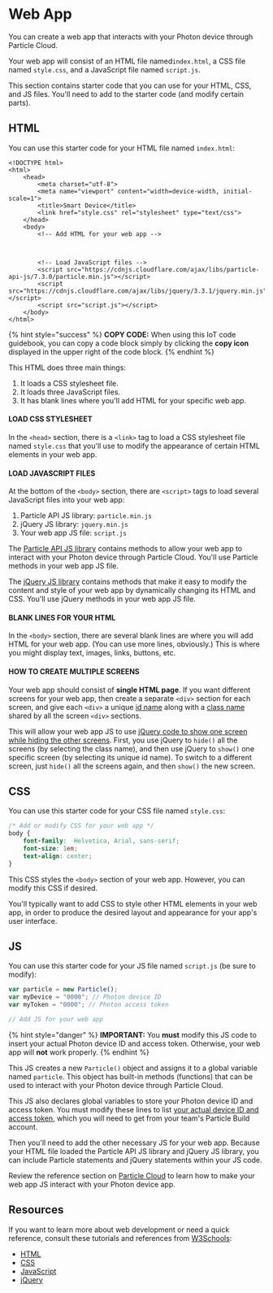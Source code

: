 # Web App

You can create a web app that interacts with your Photon device through Particle Cloud.

Your web app will consist of an HTML file named`index.html`, a CSS file named `style.css`, and a JavaScript file named `script.js`.

This section contains starter code that you can use for your HTML, CSS, and JS files. You'll need to add to the starter code \(and modify certain parts\).

## HTML

You can use this starter code for your HTML file named `index.html`:

```markup
<!DOCTYPE html>
<html>
    <head>
		<meta charset="utf-8">
		<meta name="viewport" content="width=device-width, initial-scale=1">
        <title>Smart Device</title>
        <link href="style.css" rel="stylesheet" type="text/css">
    </head>
    <body>
        <!-- Add HTML for your web app -->
        
        
        
        <!-- Load JavaScript files -->
        <script src="https://cdnjs.cloudflare.com/ajax/libs/particle-api-js/7.3.0/particle.min.js"></script>
        <script src="https://cdnjs.cloudflare.com/ajax/libs/jquery/3.3.1/jquery.min.js"></script>
        <script src="script.js"></script>
    </body>
</html>
```

{% hint style="success" %}
**COPY CODE:** When using this IoT code guidebook, you can copy a code block simply by clicking the **copy icon** displayed in the upper right of the code block.
{% endhint %}

This HTML does three main things:

1. It loads a CSS stylesheet file.
2. It loads three JavaScript files.
3. It has blank lines where you'll add HTML for your specific web app.

#### LOAD CSS STYLESHEET

In the `<head>` section, there is a `<link>` tag to load a CSS stylesheet file named `style.css` that you'll use to modify the appearance of certain HTML elements in your web app.

#### LOAD JAVASCRIPT FILES

At the bottom of the `<body>` section, there are `<script>` tags to load several JavaScript files into your web app:

1. Particle API JS library:  `particle.min.js`
2. jQuery JS library:  `jquery.min.js`
3. Your web app JS file:  `script.js`

The [Particle API JS library](https://docs.particle.io/reference/javascript/) contains methods to allow your web app to interact with your Photon device through Particle Cloud. You'll use Particle methods in your web app JS file.

The [jQuery JS library](https://api.jquery.com/) contains methods that make it easy to modify the content and style of your web app by dynamically changing its HTML and CSS. You'll use jQuery methods in your web app JS file.

#### BLANK LINES FOR YOUR HTML

In the `<body>` section, there are several blank lines are where you will add HTML for your web app.  \(You can use more lines, obviously.\)  This is where you might display text, images, links, buttons, etc.

#### HOW TO CREATE MULTIPLE SCREENS

Your web app should consist of **single HTML page**. If you want different screens for your web app, then create a separate `<div>` section for each screen, and give each `<div>` a unique [id name](https://www.w3schools.com/html/html_id.asp) along with a [class name](https://www.w3schools.com/html/html_classes.asp) shared by all the screen `<div>` sections.

This will allow your web app JS to use [jQuery code to show one screen while hiding the other screens](https://www.w3schools.com/jquery/jquery_hide_show.asp). First, you use jQuery to `hide()` all the screens \(by selecting the class name\), and then use jQuery to `show()` one specific screen \(by selecting its unique id name\). To switch to a different screen, just `hide()` all the screens again, and then `show()` the new screen.

## CSS

You can use this starter code for your CSS file named `style.css`:

```css
/* Add or modify CSS for your web app */
body {
    font-family:  Helvetica, Arial, sans-serif;
    font-size: 1em;
    text-align: center;
}


```

This CSS styles the `<body>` section of your web app. However, you can modify this CSS if desired.

You'll typically want to add CSS to style other HTML elements in your web app, in order to produce the desired layout and appearance for your app's user interface.

## JS

You can use this starter code for your JS file named `script.js` \(be sure to modify\):

```javascript
var particle = new Particle();
var myDevice = "0000"; // Photon device ID
var myToken = "0000"; // Photon access token

// Add JS for your web app


```

{% hint style="danger" %}
**IMPORTANT:**  You **must** modify this JS code to insert your actual Photon device ID and access token. Otherwise, your web app will **not** work properly.
{% endhint %}

This JS creates a new `Particle()` object and assigns it to a global variable named `particle`. This object has built-in methods \(functions\) that can be used to interact with your Photon device through Particle Cloud.

This JS also declares global variables to store your Photon device ID and access token. You must modify these lines to list [your actual device ID and access token](particle-cloud/web-app-prep-steps.md#device-id-and-access-token), which you will need to get from your team's Particle Build account.

Then you'll need to add the other necessary JS for your web app. Because your HTML file loaded the Particle API JS library and jQuery JS library, you can include Particle statements and jQuery statements within your JS code.

Review the reference section on [Particle Cloud](particle-cloud/) to learn how to make your web app JS interact with your Photon device app.

## Resources

If you want to learn more about web development or need a quick reference, consult these tutorials and references from [W3Schools](https://www.w3schools.com/):

* [HTML](https://www.w3schools.com/html/default.asp)
* [CSS](https://www.w3schools.com/css/default.asp)
* [JavaScript](https://www.w3schools.com/js/default.asp)
* [jQuery](https://www.w3schools.com/jquery/default.asp)





